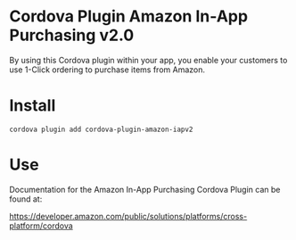 # Cordova Plugin Amazon In-App Purchasing v2.0

By using this Cordova plugin within your app, you enable your customers to use 1-Click ordering to purchase items from Amazon.

# Install

`cordova plugin add cordova-plugin-amazon-iapv2`

# Use

Documentation for the Amazon In-App Purchasing Cordova Plugin can be found at:

https://developer.amazon.com/public/solutions/platforms/cross-platform/cordova